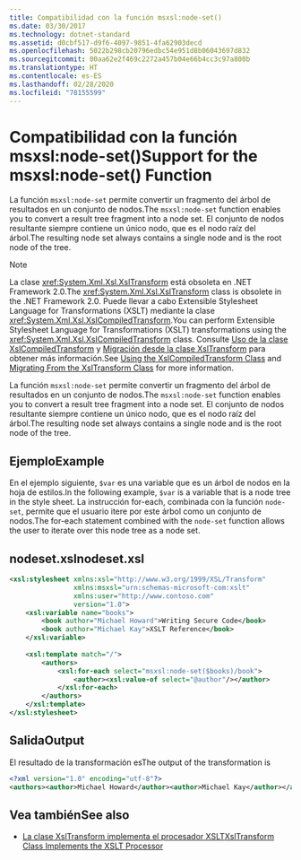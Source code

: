 ```yaml
---
title: Compatibilidad con la función msxsl:node-set()
ms.date: 03/30/2017
ms.technology: dotnet-standard
ms.assetid: d0cbf517-d9f6-4097-9851-4fa62903decd
ms.openlocfilehash: 5022b298cb20796edbc54e951d8b06043697d832
ms.sourcegitcommit: 00aa62e2f469c2272a457b04e66b4cc3c97a800b
ms.translationtype: HT
ms.contentlocale: es-ES
ms.lasthandoff: 02/28/2020
ms.locfileid: "78155599"
---
```

# <a name="support-for-the-msxslnode-set-function"></a><span data-ttu-id="7c627-102">Compatibilidad con la función msxsl:node-set()</span><span class="sxs-lookup"><span data-stu-id="7c627-102">Support for the msxsl:node-set() Function</span></span>
<span data-ttu-id="7c627-103">La función `msxsl:node-set` permite convertir un fragmento del árbol de resultados en un conjunto de nodos.</span><span class="sxs-lookup"><span data-stu-id="7c627-103">The `msxsl:node-set` function enables you to convert a result tree fragment into a node set.</span></span> <span data-ttu-id="7c627-104">El conjunto de nodos resultante siempre contiene un único nodo, que es el nodo raíz del árbol.</span><span class="sxs-lookup"><span data-stu-id="7c627-104">The resulting node set always contains a single node and is the root node of the tree.</span></span>  
  
> [!NOTE]
> <span data-ttu-id="7c627-105">La clase <xref:System.Xml.Xsl.XslTransform> está obsoleta en .NET Framework 2.0.</span><span class="sxs-lookup"><span data-stu-id="7c627-105">The <xref:System.Xml.Xsl.XslTransform> class is obsolete in the .NET Framework 2.0.</span></span> <span data-ttu-id="7c627-106">Puede llevar a cabo Extensible Stylesheet Language for Transformations (XSLT) mediante la clase <xref:System.Xml.Xsl.XslCompiledTransform>.</span><span class="sxs-lookup"><span data-stu-id="7c627-106">You can perform Extensible Stylesheet Language for Transformations (XSLT) transformations using the <xref:System.Xml.Xsl.XslCompiledTransform> class.</span></span> <span data-ttu-id="7c627-107">Consulte [Uso de la clase XslCompiledTransform](../../../../docs/standard/data/xml/using-the-xslcompiledtransform-class.md) y [Migración desde la clase XslTransform](../../../../docs/standard/data/xml/migrating-from-the-xsltransform-class.md) para obtener más información.</span><span class="sxs-lookup"><span data-stu-id="7c627-107">See [Using the XslCompiledTransform Class](../../../../docs/standard/data/xml/using-the-xslcompiledtransform-class.md) and [Migrating From the XslTransform Class](../../../../docs/standard/data/xml/migrating-from-the-xsltransform-class.md) for more information.</span></span>  
  
 <span data-ttu-id="7c627-108">La función `msxsl:node-set` permite convertir un fragmento del árbol de resultados en un conjunto de nodos.</span><span class="sxs-lookup"><span data-stu-id="7c627-108">The `msxsl:node-set` function enables you to convert a result tree fragment into a node set.</span></span> <span data-ttu-id="7c627-109">El conjunto de nodos resultante siempre contiene un único nodo, que es el nodo raíz del árbol.</span><span class="sxs-lookup"><span data-stu-id="7c627-109">The resulting node set always contains a single node and is the root node of the tree.</span></span>  
  
## <a name="example"></a><span data-ttu-id="7c627-110">Ejemplo</span><span class="sxs-lookup"><span data-stu-id="7c627-110">Example</span></span>  
 <span data-ttu-id="7c627-111">En el ejemplo siguiente, `$var` es una variable que es un árbol de nodos en la hoja de estilos.</span><span class="sxs-lookup"><span data-stu-id="7c627-111">In the following example, `$var` is a variable that is a node tree in the style sheet.</span></span> <span data-ttu-id="7c627-112">La instrucción for-each, combinada con la función `node-set`, permite que el usuario itere por este árbol como un conjunto de nodos.</span><span class="sxs-lookup"><span data-stu-id="7c627-112">The for-each statement combined with the `node-set` function allows the user to iterate over this node tree as a node set.</span></span>  
  
## <a name="nodesetxsl"></a><span data-ttu-id="7c627-113">nodeset.xsl</span><span class="sxs-lookup"><span data-stu-id="7c627-113">nodeset.xsl</span></span>  
  
```xml  
<xsl:stylesheet xmlns:xsl="http://www.w3.org/1999/XSL/Transform"  
                xmlns:msxsl="urn:schemas-microsoft-com:xslt"  
                xmlns:user="http://www.contoso.com"  
                version="1.0">  
    <xsl:variable name="books">  
        <book author="Michael Howard">Writing Secure Code</book>  
        <book author="Michael Kay">XSLT Reference</book>  
    </xsl:variable>  
  
    <xsl:template match="/">  
        <authors>  
            <xsl:for-each select="msxsl:node-set($books)/book">
                <author><xsl:value-of select="@author"/></author>  
            </xsl:for-each>  
        </authors>  
    </xsl:template>  
</xsl:stylesheet>  
```  
  
## <a name="output"></a><span data-ttu-id="7c627-114">Salida</span><span class="sxs-lookup"><span data-stu-id="7c627-114">Output</span></span>  
 <span data-ttu-id="7c627-115">El resultado de la transformación es</span><span class="sxs-lookup"><span data-stu-id="7c627-115">The output of the transformation is</span></span>  
  
```xml  
<?xml version="1.0" encoding="utf-8"?>  
<authors><author>Michael Howard</author><author>Michael Kay</author></authors>  
```  
  
## <a name="see-also"></a><span data-ttu-id="7c627-116">Vea también</span><span class="sxs-lookup"><span data-stu-id="7c627-116">See also</span></span>

- [<span data-ttu-id="7c627-117">La clase XslTransform implementa el procesador XSLT</span><span class="sxs-lookup"><span data-stu-id="7c627-117">XslTransform Class Implements the XSLT Processor</span></span>](../../../../docs/standard/data/xml/xsltransform-class-implements-the-xslt-processor.md)

